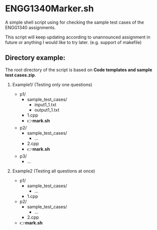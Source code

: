 # ENGG1340Marker.sh

A simple shell script using for checking the sample test cases of the ENGG1340 assignments.

This script will keep updating according to unannounced assignment in future or anything I would like to try later. (e.g. support of makefile)

## Directory example:
The root directory of the script is based on **Code templates and sample test cases.zip**.

1. Example1/ (Testing only one questions)
   - p1/
     - sample_test_cases/
       - input1_1.txt
       - output1_1.txt
     - 1.cpp
     - 👉**mark.sh**
   - p2/
     - sample_test_cases/
       - ...
     - 2.cpp
     - 👉**mark.sh**
   - p3/
     - ...

2. Example2 (Testing all questions at once)
   - p1/
     - sample_test_cases/
       - ...
     - 1.cpp
   - p2/
     - sample_test_cases/
       - ...
     - 2.cpp
   - 👉**mark.sh**
